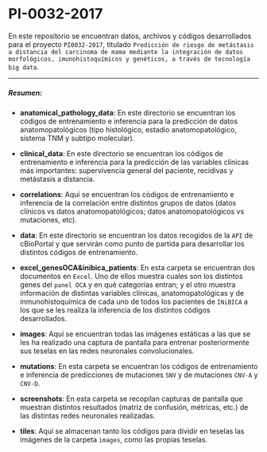 # PI-0032-2017
En este repositorio se encuentran datos, archivos y códigos desarrollados para el proyecto `PI0032-2017`, titulado `Predicción de riesgo de metástasis a distancia del carcinoma de mama mediante la integración de datos morfológicos, imunohistoquímicos y genéticos, a través de tecnología big data`.

------------

##### Resumen:
- **anatomical_pathology_data**: En este directorio se encuentran los códigos de entrenamiento e inferencia para la predicción de datos anatomopatológicos (tipo histológico, estadio anatomopatológico, sistema TNM y subtipo molecular).

- **clinical_data**: En este directorio se encuentran los códigos de entrenamiento e inferencia para la predicción de las variables clínicas más importantes: supervivencia general del paciente, recidivas y metástasis a distancia.

- **correlations**: Aquí se encuentran los códigos de entrenamiento e inferencia de la correlación entre distintos grupos de datos (datos clínicos vs datos anatomopatológicos; datos anatomopatológicos vs mutaciones, etc).

- **data**: En este directorio se encuentran los datos recogidos de la `API` de cBioPortal y que servirán como punto de partida para desarrollar los distintos códigos de entrenamiento.

- **excel_genesOCA&inibica_patients**: En esta carpeta se encuentran dos documentos en `Excel`. Uno de ellos muestra cuales son los distintos genes del `panel OCA` y en qué categorías entran; y el otro muestra información de distintas variables clínicas, anatomopatológicas y de inmunohistoquímica de cada uno de todos los pacientes de `INiBICA` a los que se les realiza la inferencia de los distintos códigos desarrollados.

- **images**: Aquí se encuentran todas las imágenes estáticas a las que se les ha realizado una captura de pantalla para entrenar posteriormente sus teselas en las redes neuronales convolucionales.

- **mutations**: En esta carpeta se encuentran los códigos de entrenamiento e inferencia de predicciones de mutaciones `SNV` y de mutaciones `CNV-A` y `CNV-D`.

- **screenshots**: En esta carpeta se recopilan capturas de pantalla que muestran distintos resultados (matriz de confusión, métricas, etc.) de las distintas redes neuronales realizadas.

- **tiles**: Aquí se almacenan tanto los códigos para dividir en teselas las imágenes de la carpeta `images`, como las propias teselas.